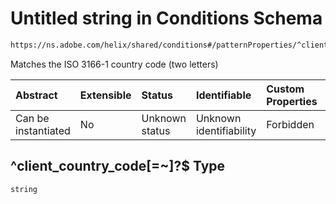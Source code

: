 # Untitled string in Conditions Schema

```txt
https://ns.adobe.com/helix/shared/conditions#/patternProperties/^client_country_code[=~]?$
```

Matches the ISO 3166-1 country code (two letters)

| Abstract            | Extensible | Status         | Identifiable            | Custom Properties | Additional Properties | Access Restrictions | Defined In                                                               |
| :------------------ | :--------- | :------------- | :---------------------- | :---------------- | :-------------------- | :------------------ | :----------------------------------------------------------------------- |
| Can be instantiated | No         | Unknown status | Unknown identifiability | Forbidden         | Allowed               | none                | [conditions.schema.json*](conditions.schema.json "open original schema") |

## ^client_country_code\[=\~]?$ Type

`string`
